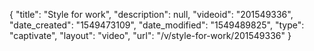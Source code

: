 {
    "title": "Style for work",
    "description": null,
    "videoid": "201549336",
    "date_created": "1549473109",
    "date_modified": "1549489825",
    "type": "captivate",
    "layout": "video",
    "url": "\/v\/style-for-work\/201549336"
}